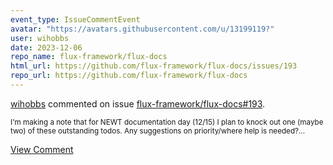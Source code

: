 ```yaml
---
event_type: IssueCommentEvent
avatar: "https://avatars.githubusercontent.com/u/13199119?"
user: wihobbs
date: 2023-12-06
repo_name: flux-framework/flux-docs
html_url: https://github.com/flux-framework/flux-docs/issues/193
repo_url: https://github.com/flux-framework/flux-docs
---
```


<a href='https://github.com/wihobbs' target='_blank'>wihobbs</a> commented on issue <a href='https://github.com/flux-framework/flux-docs/issues/193' target='_blank'>flux-framework/flux-docs#193</a>.

<small>I'm making a note that for NEWT documentation day (12/15) I plan to knock out one (maybe two) of these outstanding todos. Any suggestions on priority/where help is needed?...</small>

<a href='https://github.com/flux-framework/flux-docs/issues/193' target='_blank'>View Comment</a>